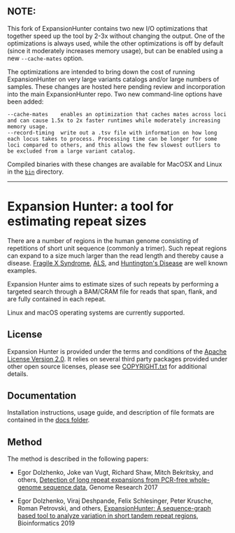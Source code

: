 ## NOTE:

This fork of ExpansionHunter contains two new I/O optimizations that together speed up the tool by 2-3x without changing the output.
One of the optimizations is always used, while the other optimizations is off by default (since it moderately increases memory usage), but can be enabled using a new `--cache-mates` option. 

The optimizations are intended to bring down the cost of running ExpansionHunter on very large variants catalogs and/or large numbers of samples. 
These changes are hosted here pending review and incorporation into the main ExpansionHunter repo. 
Two new command-line options have been added:

```
--cache-mates    enables an optimization that caches mates across loci and can cause 1.5x to 2x faster runtimes while moderately increasing memory usage.
--record-timing  write out a .tsv file with information on how long each locus takes to process. Processing time can be longer for some loci compared to others, and this allows the few slowest outliers to be excluded from a large variant catalog. 
```

Compiled binaries with these changes are available for MacOSX and Linux in the [`bin`](https://github.com/bw2/ExpansionHunter/tree/master/bin) directory.

---




# Expansion Hunter: a tool for estimating repeat sizes

There are a number of regions in the human genome consisting of repetitions of
short unit sequence (commonly a trimer). Such repeat regions can expand to a
size much larger than the read length and thereby cause a disease.
[Fragile X Syndrome](https://en.wikipedia.org/wiki/Fragile_X_syndrome),
[ALS](https://en.wikipedia.org/wiki/Amyotrophic_lateral_sclerosis), and
[Huntington's Disease](https://en.wikipedia.org/wiki/Huntington%27s_disease)
are well known examples.

Expansion Hunter aims to estimate sizes of such repeats by performing a targeted
search through a BAM/CRAM file for reads that span, flank, and are fully
contained in each repeat.

Linux and macOS operating systems are currently supported.


## License

Expansion Hunter is provided under the terms and conditions of the
[Apache License Version 2.0](LICENSE.txt). It relies on several third party
packages provided under other open source licenses, please see
[COPYRIGHT.txt](COPYRIGHT.txt) for additional details.


## Documentation

Installation instructions, usage guide, and description of file formats are
contained in the [docs folder](docs/01_Introduction.md).


## Method

The method is described in the following papers:

- Egor Dolzhenko, Joke van Vugt, Richard Shaw, Mitch Bekritsky, and others,
  [Detection of long repeat expansions from PCR-free whole-genome sequence data](http://genome.cshlp.org/content/27/11/1895),
  Genome Research 2017

- Egor Dolzhenko, Viraj Deshpande, Felix Schlesinger, Peter Krusche, Roman Petrovski, and others,
[ExpansionHunter: A sequence-graph based tool to analyze variation in short tandem repeat regions](https://academic.oup.com/bioinformatics/article/doi/10.1093/bioinformatics/btz431/5499079),
Bioinformatics 2019
